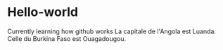 # Hello-world

Currently learning how github works
La capitale de l'Angola est Luanda. Celle du Burkina Faso est Ouagadougou.
